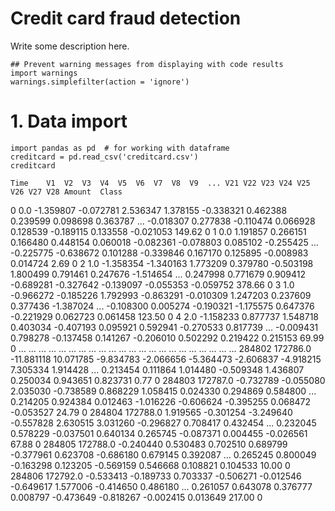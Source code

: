 # Credit card fraud detection
Write some description here.

```
## Prevent warning messages from displaying with code results
import warnings
warnings.simplefilter(action = 'ignore')
```

# 1. Data import

```
import pandas as pd  # for working with dataframe
creditcard = pd.read_csv('creditcard.csv')
creditcard
```

	Time	V1	V2	V3	V4	V5	V6	V7	V8	V9	...	V21	V22	V23	V24	V25	V26	V27	V28	Amount	Class
0	0.0	-1.359807	-0.072781	2.536347	1.378155	-0.338321	0.462388	0.239599	0.098698	0.363787	...	-0.018307	0.277838	-0.110474	0.066928	0.128539	-0.189115	0.133558	-0.021053	149.62	0
1	0.0	1.191857	0.266151	0.166480	0.448154	0.060018	-0.082361	-0.078803	0.085102	-0.255425	...	-0.225775	-0.638672	0.101288	-0.339846	0.167170	0.125895	-0.008983	0.014724	2.69	0
2	1.0	-1.358354	-1.340163	1.773209	0.379780	-0.503198	1.800499	0.791461	0.247676	-1.514654	...	0.247998	0.771679	0.909412	-0.689281	-0.327642	-0.139097	-0.055353	-0.059752	378.66	0
3	1.0	-0.966272	-0.185226	1.792993	-0.863291	-0.010309	1.247203	0.237609	0.377436	-1.387024	...	-0.108300	0.005274	-0.190321	-1.175575	0.647376	-0.221929	0.062723	0.061458	123.50	0
4	2.0	-1.158233	0.877737	1.548718	0.403034	-0.407193	0.095921	0.592941	-0.270533	0.817739	...	-0.009431	0.798278	-0.137458	0.141267	-0.206010	0.502292	0.219422	0.215153	69.99	0
...	...	...	...	...	...	...	...	...	...	...	...	...	...	...	...	...	...	...	...	...	...
284802	172786.0	-11.881118	10.071785	-9.834783	-2.066656	-5.364473	-2.606837	-4.918215	7.305334	1.914428	...	0.213454	0.111864	1.014480	-0.509348	1.436807	0.250034	0.943651	0.823731	0.77	0
284803	172787.0	-0.732789	-0.055080	2.035030	-0.738589	0.868229	1.058415	0.024330	0.294869	0.584800	...	0.214205	0.924384	0.012463	-1.016226	-0.606624	-0.395255	0.068472	-0.053527	24.79	0
284804	172788.0	1.919565	-0.301254	-3.249640	-0.557828	2.630515	3.031260	-0.296827	0.708417	0.432454	...	0.232045	0.578229	-0.037501	0.640134	0.265745	-0.087371	0.004455	-0.026561	67.88	0
284805	172788.0	-0.240440	0.530483	0.702510	0.689799	-0.377961	0.623708	-0.686180	0.679145	0.392087	...	0.265245	0.800049	-0.163298	0.123205	-0.569159	0.546668	0.108821	0.104533	10.00	0
284806	172792.0	-0.533413	-0.189733	0.703337	-0.506271	-0.012546	-0.649617	1.577006	-0.414650	0.486180	...	0.261057	0.643078	0.376777	0.008797	-0.473649	-0.818267	-0.002415	0.013649	217.00	0
